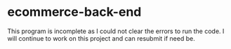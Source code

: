 # ecommerce-back-end

This program is incomplete as I could not clear the errors to run the code. I will continue to work on this project and can resubmit if need be.